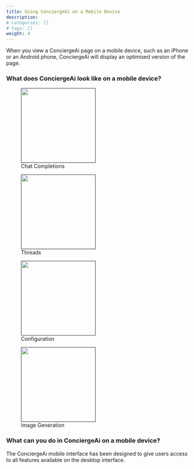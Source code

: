 ```yaml
---
title: Using ConciergeAi on a Mobile Device
description:
# categories: []
# tags: []
weight: 4
---
```


When you view a ConciergeAi page on a mobile device, such as an iPhone or an Android phone, ConciergeAi will display an optimised version of the page.

### **What does ConciergeAi look like on a mobile device?**

<div class="container">
  <div class="row">
    <div class="col mb-3">
    <figure><img src="/docs/getting-started/mobile1.jpeg" alt="" width="200" style="border: 1px solid #555;"><figcaption>Chat Completions</figcaption></figure>
    </div>
    <div class="col mb-3">
    <figure><img src="/docs/getting-started/mobile2.jpeg" alt="" width="200" style="border: 1px solid #555;"><figcaption>Threads</figcaption></figure>
    </div>
    <div class="col mb-3">
    <figure><img src="/docs/getting-started/mobile3.jpeg" alt="" width="200" style="border: 1px solid #555;"><figcaption>Configuration</figcaption></figure>
    </div>
    <div class="col mb-3">
    <figure><img src="/docs/getting-started/mobile4.jpeg" alt="" width="200" style="border: 1px solid #555;"><figcaption>Image Generation</figcaption></figure>
    </div>
  </div>
</div>

### **What can you do in ConciergeAi on a mobile device?**

The ConciergeAi mobile interface has been designed to give users access to all features available on the desktop interface.